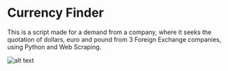 # Currency Finder

This is a script made for a demand from a company, where it seeks the quotation of dollars, euro and pound from 3 Foreign Exchange companies, using Python and Web Scraping.

![alt text](https://i.imgur.com/cu7Qgkg.png "Cotator")
